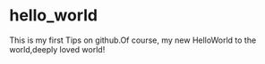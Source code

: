 # hello_world
This is my first Tips on github.Of course, my new HelloWorld to the world,deeply loved world!
